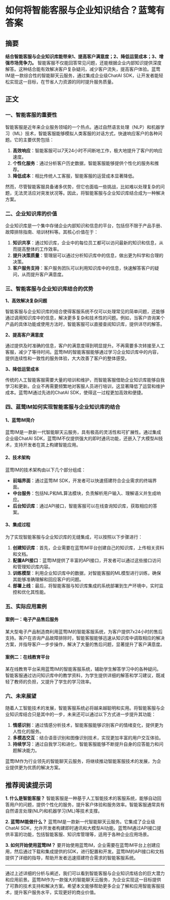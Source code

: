 # 如何将智能客服与企业知识结合？蓝莺有答案


## 摘要

**结合智能客服与企业知识库能带来1、提高客户满意度；2、降低运营成本；3、增强市场竞争力。** 智能客服不仅能回答常见问题，还能根据企业内部知识提供深度解答。这种结合能有效解决客户复杂疑问，减少客户流失，提高客户体验。蓝莺IM是一款综合性的智能聊天云服务，通过集成企业级ChatAI SDK，让开发者能轻松实现这一目标，在节省人力资源的同时提升服务质量。

## 正文

### 一、智能客服的重要性

智能客服是近年来企业服务领域的一个热点。通过自然语言处理（NLP）和机器学习（ML）技术，智能客服能够模拟人类客服的对话方式，快速响应客户的各种问题。它的主要优势包括：

1. **高效响应**：智能客服可以7天24小时不间断地工作，极大地提升了客户的响应速度。
2. **个性化服务**：通过分析客户历史数据，智能客服能够提供个性化的服务和推荐。
3. **降低成本**：相比传统人工客服，智能客服的运营成本显著降低。

然而，尽管智能客服具备诸多优势，但它也面临一些挑战，比如难以处理复杂的问题，无法灵活应对突发状况等。因此，将智能客服与企业知识库结合成为一种解决方案。

### 二、企业知识库的价值

企业知识库是一个集中存储企业内部知识和信息的平台，包括但不限于产品手册、故障排除指南、培训材料等。其核心价值在于：

1. **知识共享**：通过知识库，企业中的每位员工都可以访问最新的知识和信息，从而提高整体的工作效率。
2. **提升决策质量**：管理层可以通过分析知识库中的信息，做出更为科学和合理的决策。
3. **客户服务支持**：客户服务团队可以利用知识库中的信息，快速解答客户的疑问，从而提升客户满意度。

### 三、智能客服与企业知识库结合的优势

**1、高效解决复杂问题**

智能客服与企业知识库的结合使得客服系统不仅可以处理常见的简单问题，还能够通过调用知识库中的信息，解决更多复杂和技术性的问题。例如，当客户咨询某个产品的具体功能或使用方法时，智能客服可以直接查阅知识库，提供详尽的解答。

**2、提高客户满意度**

通过提供及时准确的信息，客户的满意度得到明显提升。不再需要多次转接至人工客服，减少了等待时间。蓝莺IM的智能客服能够通过学习企业知识库中的内容，提供连续性和一致性的服务体验，大大改善了客户的整体感受。

**3、降低运营成本**

传统的人工智能客服需要大量的培训和维护，而智能客服借助企业知识库能够自我学习和更新。企业不再需要频繁地对客服人员进行培训，这显著降低了运营和维护成本。蓝莺IM通过先进的ChatAI SDK，使得这一过程更加高效和便捷。

### 四、蓝莺IM如何实现智能客服与企业知识库的结合

#### 1、蓝莺IM简介

蓝莺IM是一款新一代智能聊天云服务，具有极高的灵活性和可扩展性。通过集成企业级ChatAI SDK，蓝莺IM不仅提供强大的即时通讯功能，还嵌入了大模型AI技术，支持开发者在其上构建智能应用。

#### 2、技术架构

蓝莺IM的技术架构由以下几个部分组成：

- **前端界面**：通过蓝莺IM SDK，开发者可以快速搭建符合企业需求的终端界面。
- **中台服务**：包括NLP和ML算法模块，负责解析用户输入、理解语义并生成响应。
- **后台知识库**：通过API接口，智能客服可以在线查询知识库，获取相应的答案。

#### 3、集成过程

为了实现智能客服与企业知识库的无缝集成，可以按照以下步骤进行：

1. **创建知识库**：首先，企业需要在蓝莺IM平台创建自己的知识库，上传相关资料和文档。
2. **配置API接口**：蓝莺IM提供了丰富的API接口，开发者可以通过这些接口访问和管理知识库内容。
3. **训练模型**：利用企业知识库中的数据，对智能客服的ML模型进行训练，确保其能够准确理解和回应客户的问题。
4. **部署上线**：最后，将智能客服与知识库集成的系统部署到生产环境中，实时监控和优化其性能。

### 五、实际应用案例

#### 案例一：电子产品售后服务

某大型电子产品制造商利用蓝莺IM的智能客服系统，为客户提供7x24小时的售后支持。客户在咨询产品故障排除时，智能客服能够迅速从知识库中调取相应的解决方案，并指导客户一步步操作，解决了大量的售后问题，显著提升了客户满意度。

#### 案例二：在线教育平台

某在线教育平台采用蓝莺IM的智能客服系统，辅助学生解答学习中的各种疑问。智能客服通过访问知识库中的教学资料，为学生提供详细的解答和学习建议，既减轻了教师的负担，又提升了学生的学习效率。

### 六、未来展望

随着人工智能技术的发展，智能客服系统必将越来越聪明和实用。将智能客服与企业知识库结合只是其中的一步，未来还可以通过以下方式进一步提升其功能：

1. **情感识别**：通过情感分析技术，智能客服能够识别客户的情绪变化，提供更为人性化的服务。
2. **多模态交互**：结合语音识别和图像识别技术，实现更加丰富的用户交互体验。
3. **持续学习**：通过自我学习和进化，智能客服能够不断提升自身的应答能力和问题解决能力。

蓝莺IM作为行业领先的智能聊天云服务，将继续推动智能客服技术的发展，为企业提供更为优质的解决方案。

## 推荐阅读提示词

**1. 什么是智能客服？**
智能客服是一种基于人工智能技术的客服系统，能够自动回答用户的问题，提供个性化的服务，提升客户体验和服务效率。智能客服通常具有自然语言处理(NLP)和机器学习(ML)等技术支撑。

**2. 蓝莺IM能做什么？**
蓝莺IM是一款新一代智能聊天云服务。它集成了企业级ChatAI SDK，允许开发者构建即时通讯和大模型AI功能。蓝莺IM通过API接口提供丰富的功能，包括智能客服、知识库管理等，适用于各种企业应用场景。

**3. 如何开始使用蓝莺IM？**
要开始使用蓝莺IM，企业需要在蓝莺IM平台上创建应用，然后通过下载和集成提供的SDK，进行配置和开发。蓝莺IM的API接口和文档提供了详细的指导，帮助开发者迅速搭建符合需求的智能客服系统。

---

通过上述详细的分析与阐述，我们可以看到智能客服与企业知识库结合的巨大潜力和应用前景。蓝莺IM作为一款强大的智能聊天云服务，为企业实现这一目标提供了可靠的技术支持和解决方案。希望本文能够帮助更多企业了解和应用智能客服技术，提升客户服务水平，实现更好的商业价值。